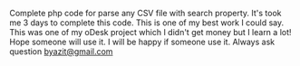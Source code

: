 Complete php code for parse any CSV file with search property. It's took me 3 days to complete this code. This is one of my best work I could say.
This was one of my oDesk project which I didn't get money but I learn a lot!
Hope someone will use it. I will be happy if someone use it. Always ask question byazit@gmail.com
